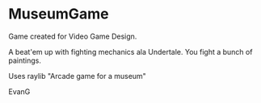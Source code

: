 # MuseumGame
Game created for Video Game Design. 

A beat'em up with fighting mechanics ala Undertale. You fight a bunch of paintings.

Uses raylib
"Arcade game for a museum"

EvanG
